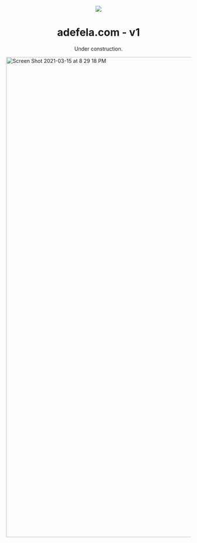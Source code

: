 <p align="center">
  <img src="https://img.icons8.com/color/48/000000/magritte.png"/>

</p>
<h1 align="center">
  adefela.com - v1
</h1>
<p align="center">
  Under construction.
</p>

<img width="1306" alt="Screen Shot 2021-03-15 at 8 29 18 PM" src="https://github.com/AdefelaFakorode/Adefela/assets/102834064/31a25de2-2b5f-4e61-b0dc-55818e003293">
